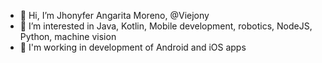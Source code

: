 - 👋 Hi, I’m Jhonyfer Angarita Moreno, @Viejony
- 👀 I’m interested in Java, Kotlin, Mobile development, robotics, NodeJS, Python, machine vision
- 💼 I'm working in development of Android and iOS apps

<!---
Viejony/Viejony is a ✨ special ✨ repository because its `README.md` (this file) appears on your GitHub profile.
You can click the Preview link to take a look at your changes.
--->

